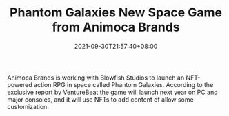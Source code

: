 ﻿---
title: "Phantom Galaxies New Space Game from Animoca Brands"
date: 2021-09-30T21:57:40+08:00
lastmod: 2021-09-30T16:45:40+08:00
draft: false
authors: ["Ernest"]
description: "Animoca Brands is working with Blowfish Studios to launch an NFT-powered action RPG in space called Phantom Galaxies. According to the exclusive report by VentureBeat the game will launch next year on PC and major consoles, and it will use NFTs to add content of allow some customization."
featuredImage: "phantom-galaxies-new-space-game-from-animoca-brands.png"
tags: ["Virtual World","Play to Earn"]
categories: ["news"]
news: ["Virtual World"]
weight: 
lightgallery: true
pinned: false
recommend: false
recommend1: false
---

Animoca Brands is working with Blowfish Studios to launch an NFT-powered action RPG in space called Phantom Galaxies. According to the exclusive report by VentureBeat the game will launch next year on PC and major consoles, and it will use NFTs to add content of allow some customization.

<!--more-->

